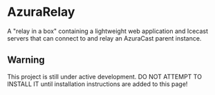 # AzuraRelay
A "relay in a box" containing a lightweight web application and Icecast servers that can connect to and relay an AzuraCast parent instance.

## Warning

This project is still under active development. DO NOT ATTEMPT TO INSTALL IT until installation instructions are added to this page!
